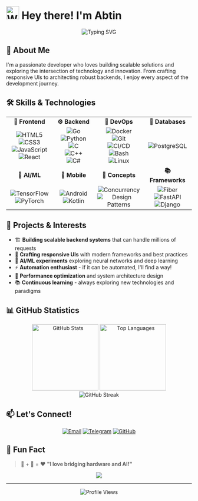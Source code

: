 # <img src="https://raw.githubusercontent.com/Tarikul-Islam-Anik/Animated-Fluent-Emojis/master/Emojis/Hand%20gestures/Waving%20Hand.png" alt="Waving Hand" width="35" height="35" /> Hey there! I'm Abtin

<div align="center">
  <img src="https://readme-typing-svg.demolab.com?font=Fira+Code&pause=1000&color=2F81F7&center=true&vCenter=true&width=435&lines=Full+Stack+Developer;AI%2FML+Enthusiast;Mobile+App+Developer;Always+learning+new+things" alt="Typing SVG" />
</div>

## 🎯 About Me

I'm a passionate developer who loves building scalable solutions and exploring the intersection of technology and innovation. From crafting responsive UIs to architecting robust backends, I enjoy every aspect of the development journey.

## 🛠️ Skills & Technologies

<table align="center">
  <tr>
    <td align="center" width="150">
      <strong>🎨 Frontend</strong>
    </td>
    <td align="center" width="150">
      <strong>⚙️ Backend</strong>
    </td>
    <td align="center" width="150">
      <strong>🚀 DevOps</strong>
    </td>
    <td align="center" width="150">
      <strong>💾 Databases</strong>
    </td>
  </tr>
  <tr>
    <td align="center">
      <img src="https://img.shields.io/badge/HTML5-E34F26?style=for-the-badge&logo=html5&logoColor=white" alt="HTML5"/><br>
      <img src="https://img.shields.io/badge/CSS3-1572B6?style=for-the-badge&logo=css3&logoColor=white" alt="CSS3"/><br>
      <img src="https://img.shields.io/badge/JavaScript-F7DF1E?style=for-the-badge&logo=javascript&logoColor=black" alt="JavaScript"/><br>
      <img src="https://img.shields.io/badge/React-20232A?style=for-the-badge&logo=react&logoColor=61DAFB" alt="React"/>
    </td>
    <td align="center">
      <img src="https://img.shields.io/badge/Go-00ADD8?style=for-the-badge&logo=go&logoColor=white" alt="Go"/><br>
      <img src="https://img.shields.io/badge/Python-3776AB?style=for-the-badge&logo=python&logoColor=white" alt="Python"/><br>
      <img src="https://img.shields.io/badge/C-00599C?style=for-the-badge&logo=c&logoColor=white" alt="C"/><br>
      <img src="https://img.shields.io/badge/C%2B%2B-00599C?style=for-the-badge&logo=c%2B%2B&logoColor=white" alt="C++"/><br>
      <img src="https://img.shields.io/badge/C%23-239120?style=for-the-badge&logo=c-sharp&logoColor=white" alt="C#"/>
    </td>
    <td align="center">
      <img src="https://img.shields.io/badge/Docker-2496ED?style=for-the-badge&logo=docker&logoColor=white" alt="Docker"/><br>
      <img src="https://img.shields.io/badge/Git-F05032?style=for-the-badge&logo=git&logoColor=white" alt="Git"/><br>
      <img src="https://img.shields.io/badge/CI%2FCD-2088FF?style=for-the-badge&logo=github-actions&logoColor=white" alt="CI/CD"/><br>
      <img src="https://img.shields.io/badge/Bash-4EAA25?style=for-the-badge&logo=gnu-bash&logoColor=white" alt="Bash"/><br>
      <img src="https://img.shields.io/badge/Linux-FCC624?style=for-the-badge&logo=linux&logoColor=black" alt="Linux"/>
    </td>
    <td align="center">
      <img src="https://img.shields.io/badge/PostgreSQL-316192?style=for-the-badge&logo=postgresql&logoColor=white" alt="PostgreSQL"/>
    </td>
  </tr>
  <tr>
    <td align="center" width="150">
      <strong>🤖 AI/ML</strong>
    </td>
    <td align="center" width="150">
      <strong>📱 Mobile</strong>
    </td>
    <td align="center" width="150">
      <strong>🧠 Concepts</strong>
    </td>
    <td align="center" width="150">
      <strong>📚 Frameworks</strong>
    </td>
  </tr>
  <tr>
    <td align="center">
      <img src="https://img.shields.io/badge/TensorFlow-FF6F00?style=for-the-badge&logo=tensorflow&logoColor=white" alt="TensorFlow"/><br>
      <img src="https://img.shields.io/badge/PyTorch-EE4C2C?style=for-the-badge&logo=pytorch&logoColor=white" alt="PyTorch"/>
    </td>
    <td align="center">
      <img src="https://img.shields.io/badge/Android-3DDC84?style=for-the-badge&logo=android&logoColor=white" alt="Android"/><br>
      <img src="https://img.shields.io/badge/Kotlin-0095D5?&style=for-the-badge&logo=kotlin&logoColor=white" alt="Kotlin"/>
    </td>
    <td align="center">
      <img src="https://img.shields.io/badge/Concurrency-4B8BBE?style=for-the-badge&logoColor=white" alt="Concurrency"/><br>
      <img src="https://img.shields.io/badge/Design_Patterns-02569B?style=for-the-badge&logoColor=white" alt="Design Patterns"/>
    </td>
    <td align="center">
      <img src="https://img.shields.io/badge/Fiber-00ACD7?style=for-the-badge&logo=go&logoColor=white" alt="Fiber"/><br>
      <img src="https://img.shields.io/badge/FastAPI-009688?style=for-the-badge&logo=fastapi&logoColor=white" alt="FastAPI"/><br>
      <img src="https://img.shields.io/badge/Django-092E20?style=for-the-badge&logo=django&logoColor=white" alt="Django"/>
    </td>
  </tr>
</table>

## 🚀 Projects & Interests

<div align="left">
  
- 🏗️ **Building scalable backend systems** that can handle millions of requests
- 🎨 **Crafting responsive UIs** with modern frameworks and best practices
- 🤖 **AI/ML experiments** exploring neural networks and deep learning
- ⚡ **Automation enthusiast** - if it can be automated, I'll find a way!
- 🔧 **Performance optimization** and system architecture design
- 📚 **Continuous learning** - always exploring new technologies and paradigms

</div>

## 📊 GitHub Statistics

<div align="center">
  <img src="https://github-readme-stats.vercel.app/api?username=abtin81badie&show_icons=true&count_private=true&theme=tokyonight&hide_border=true&bg_color=0D1117" alt="GitHub Stats" height="180"/>
  <img src="https://github-readme-stats.vercel.app/api/top-langs/?username=abtin81badie&layout=compact&theme=tokyonight&hide_border=true&bg_color=0D1117" alt="Top Languages" height="180"/>
</div>

<div align="center">
  <img src="https://github-readme-streak-stats.herokuapp.com/?user=abtin81badie&theme=tokyonight&hide_border=true&background=0D1117" alt="GitHub Streak" />
</div>

## 📫 Let's Connect!

<div align="center">
  
[![Email](https://img.shields.io/badge/Email-D14836?style=for-the-badge&logo=gmail&logoColor=white)](mailto:abtinbadie81@gmail.com)
[![Telegram](https://img.shields.io/badge/Telegram-2CA5E0?style=for-the-badge&logo=telegram&logoColor=white)](https://t.me/Abtin_003)
[![GitHub](https://img.shields.io/badge/GitHub-100000?style=for-the-badge&logo=github&logoColor=white)](https://github.com/abtin81badie)

</div>

## 🎯 Fun Fact

> 🤖 + 🔧 = ❤️ **"I love bridging hardware and AI!"**

<div align="center">
  <img src="https://capsule-render.vercel.app/api?type=waving&color=gradient&height=100&section=footer&animation=twinkling" />
</div>

---

<div align="center">
  <img src="https://komarev.com/ghpvc/?username=abtinbadiee&style=flat-square&color=blue" alt="Profile Views"/>
</div>
